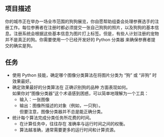 ## 项目描述
你的城市正在举办一场全市范围的狗狗展览，你自愿帮助组委会处理参赛选手的注册工作。每位参赛者在注册时都必须提交一张自己狗狗的照片，以及狗狗的基本信息。注册系统会根据这些基本信息为图片打上标签。但是，有些人计划注册的宠物并不是真正的狗。你需要使用一个已经开发好的 Python 分类器 来确保参赛者提交的确实是狗。

## 任务
- 使用 Python 技能，确定哪个图像分类算法在将图片分类为 “狗” 或 “非狗” 时效果最好。
- 确定效果最好的分类算法在 正确识别狗的品种 方面表现如何。  
  如果你对“图像分类器”这个术语感到困惑，可以简单地理解为一个工具：  
  - 输入：一张图像
  - 输出：图像所描述的对象（例如，一只狗）。   
  但要注意，图像分类器并不总是能正确分类。  
- 统计每个算法完成分类任务所花费的时间。  
	- 在计算任务中，往往存在 准确率与运行时间之间的权衡。
	- 算法越准确，通常需要更多的运行时间和计算资源。

